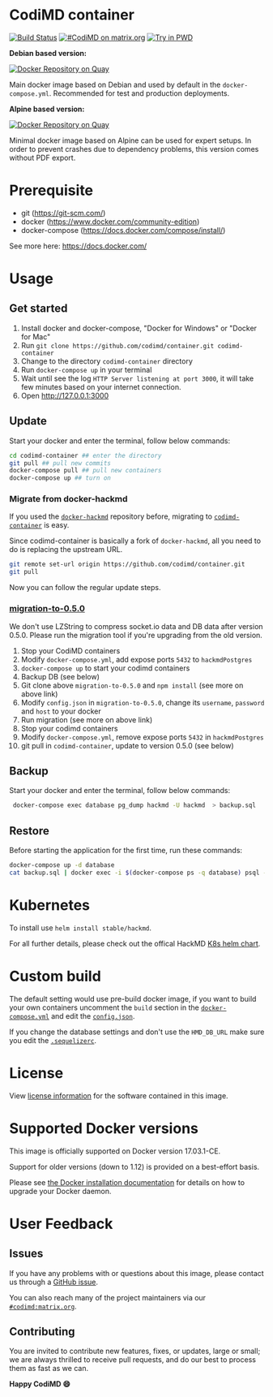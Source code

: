 CodiMD container
===

[![Build Status](https://travis-ci.org/codimd/container.svg?branch=master)](https://travis-ci.org/codimd/container)
[![#CodiMD on matrix.org](https://img.shields.io/badge/Matrix.org-%23CodiMD@matrix.org-green.svg)](https://riot.im/app/#/room/#codimd:matrix.org)
[![Try in PWD](https://cdn.rawgit.com/play-with-docker/stacks/cff22438/assets/images/button.png)](http://play-with-docker.com?stack=https://github.com/codimd/container/raw/master/docker-compose.yml&stack_name=codimd)

**Debian based version:**

[![Docker Repository on Quay](https://quay.io/repository/codimd/server/status "Docker Repository on Quay")](https://quay.io/repository/codimd/server)

Main docker image based on Debian and used by default in the `docker-compose.yml`. Recommended for test and production deployments.

**Alpine based version:**

[![Docker Repository on Quay](https://quay.io/repository/codimd/server/status "Docker Repository on Quay")](https://quay.io/repository/codimd/server)

Minimal docker image based on Alpine can be used for expert setups. In order to prevent crashes due to dependency problems, this version comes without PDF export.

# Prerequisite
* git (https://git-scm.com/)
* docker (https://www.docker.com/community-edition)
* docker-compose (https://docs.docker.com/compose/install/)

See more here: https://docs.docker.com/


# Usage

## Get started

1. Install docker and docker-compose, "Docker for Windows" or "Docker for Mac"
2. Run `git clone https://github.com/codimd/container.git codimd-container`
3. Change to the directory `codimd-container` directory
4. Run `docker-compose up` in your terminal
5. Wait until see the log `HTTP Server listening at port 3000`, it will take few minutes based on your internet connection.
6. Open http://127.0.0.1:3000


## Update

Start your docker and enter the terminal, follow below commands:

```bash
cd codimd-container ## enter the directory
git pull ## pull new commits
docker-compose pull ## pull new containers
docker-compose up ## turn on
```

### Migrate from docker-hackmd

If you used the [`docker-hackmd`](https://github.com/hackmdio/docker-hackmd) repository before, migrating to [`codimd-container`](https://github.com/codimd/container) is easy.

Since codimd-container is basically a fork of `docker-hackmd`, all you need to do is replacing the upstream URL.

```bash
git remote set-url origin https://github.com/codimd/container.git
git pull
```

Now you can follow the regular update steps.

### [migration-to-0.5.0](https://github.com/hackmdio/migration-to-0.5.0)


We don't use LZString to compress socket.io data and DB data after version 0.5.0.
Please run the migration tool if you're upgrading from the old version.

1. Stop your CodiMD containers
2. Modify `docker-compose.yml`, add expose ports `5432` to `hackmdPostgres`
3. `docker-compose up` to start your codimd containers
4. Backup DB (see below)
5. Git clone above `migration-to-0.5.0` and `npm install` (see more on above link)
6. Modify `config.json` in `migration-to-0.5.0`, change its `username`, `password` and `host` to your docker
7. Run migration (see more on above link)
8. Stop your codimd containers
9. Modify `docker-compose.yml`, remove expose ports `5432` in `hackmdPostgres`
10. git pull in `codimd-container`, update to version 0.5.0 (see below)



## Backup

Start your docker and enter the terminal, follow below commands:

```bash
 docker-compose exec database pg_dump hackmd -U hackmd  > backup.sql
```


## Restore

Before starting the application for the first time, run these commands:

```bash
docker-compose up -d database
cat backup.sql | docker exec -i $(docker-compose ps -q database) psql -U hackmd
```

# Kubernetes

To install use `helm install stable/hackmd`.

For all further details, please check out the offical HackMD  [K8s helm chart](https://github.com/kubernetes/charts/tree/master/stable/hackmd).

# Custom build

The default setting would use pre-build docker image, if you want to build your own containers
uncomment the `build` section in the [`docker-compose.yml`](https://github.com/codimd/container/blob/master/docker-compose.yml) and edit the [`config.json`](https://github.com/codimd/container/blob/master/resources/config.json).

If you change the database settings and don't use the `HMD_DB_URL` make sure you edit the [`.sequelizerc`](https://github.com/codimd/container/blob/master/resources/.sequelizerc).


# License

View [license information](https://github.com/codimd/server) for the software contained in this image.


# Supported Docker versions

This image is officially supported on Docker version 17.03.1-CE.

Support for older versions (down to 1.12) is provided on a best-effort basis.

Please see [the Docker installation documentation](https://docs.docker.com/installation/) for details on how to upgrade your Docker daemon.


# User Feedback

## Issues

If you have any problems with or questions about this image, please contact us through a [GitHub issue](https://github.com/codimd/container/issues).

You can also reach many of the project maintainers via our [`#codimd:matrix.org`](https://matrix.to/#/#codimd:matrix.org).


## Contributing

You are invited to contribute new features, fixes, or updates, large or small; we are always thrilled to receive pull requests, and do our best to process them as fast as we can.


**Happy CodiMD :smile:**
